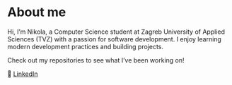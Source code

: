 # About me

Hi, I’m Nikola, a Computer Science student at Zagreb University of Applied Sciences (TVZ) with a passion for software development. I enjoy learning modern development practices and building projects. 

Check out my repositories to see what I’ve been working on!

🔗 [LinkedIn](https://www.linkedin.com/in/nikola-jambre%C5%A1i%C4%87-404942338/)
